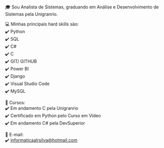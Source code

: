 🎓 Sou Analista de Sistemas, graduando em Análise e Desenvolvimento de Sistemas pela Unigranrio.

💻 Minhas principais hard skills são:
<br>
✔️ Python
<br>
✔️ SQL
<br>
✔️ C#
<br>
✔️ C
<br>
✔️ GIT/ GITHUB
<br>
✔️ Power BI
<br>
✔️ Django
<br>
✔️ Visual Studio Code
<br>
✔️ MySQL
<br>

📖 Cursos:
<br>
✔️ Em andamento C pela Unigranrio
<br>
✔️ Certificado em Python pelo Curso em Vídeo
<br>
✔️ Em andamento C# pela DevSuperior
<br>

📖 E-mail:
<br>
✔️ informaticaalrsilva@hotmail.com
<br>

